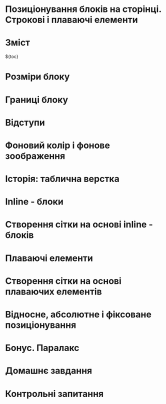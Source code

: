 # Позиціонування блоків на сторінці. Строкові і плаваючі елементи

# Зміст

${toc}

# Розміри блоку

# Границі блоку

# Відступи

# Фоновий колір і фонове зоображення

# Історія: таблична верстка

# Inline - блоки

# Створення сітки на основі inline - блоків

# Плаваючі елементи

# Створення сітки на основі плаваючих елементів

# Відносне, абсолютне і фіксоване позиціонування

# Бонус. Паралакс

# Домашнє завдання

# Контрольні запитання